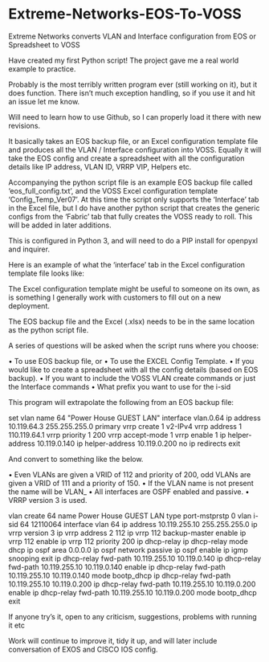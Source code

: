 # Extreme-Networks-EOS-To-VOSS
Extreme Networks converts VLAN and Interface configuration from EOS or Spreadsheet to VOSS

Have created my first Python script! The project gave me a real world example to practice.

Probably is the most terribly written program ever (still working on it), but it does function. There isn’t much exception handling, so if you use it and hit an issue let me know.

Will need to learn how to use Github, so I can properly load it there with new revisions.

It basically takes an EOS backup file, or an Excel configuration template file and produces all the VLAN / Interface configuration into VOSS. Equally it will take the EOS config and create a spreadsheet with all the configuration details like IP address, VLAN ID, VRRP VIP, Helpers etc.

Accompanying the python script file is an example EOS backup file called ‘eos_full_config.txt’, and the VOSS Excel configuration template ‘Config_Temp_Ver07’. At this time the script only supports the ‘Interface’ tab in the Excel file, but I do have another python script that creates the generic configs from the ‘Fabric’ tab that fully creates the VOSS ready to roll. This will be added in later additions.

This is configured in Python 3, and will need to do a PIP install for openpyxl and inquirer.

Here is an example of what the ‘interface’ tab in the Excel configuration template file looks like:

The Excel configuration template might be useful to someone on its own, as is something I generally work with customers to fill out on a new deployment.

The EOS backup file and the Excel (.xlsx) needs to be in the same location as the python script file.

A series of questions will be asked when the script runs where you choose:

•	To use EOS backup file, or
•	To use the EXCEL Config Template.
•	If you would like to create a spreadsheet with all the config details (based on EOS backup).
•	If you want to include the VOSS VLAN create commands or just the Interface commands
•	What prefix you want to use for the i-sid

This program will extrapolate the following from an EOS backup file:

set vlan name 64 "Power House GUEST LAN"
interface vlan.0.64
  ip address 10.119.64.3 255.255.255.0 primary
  vrrp create 1 v2-IPv4
  vrrp address 1 110.119.64.1 
  vrrp priority 1 200
  vrrp accept-mode 1
  vrrp enable 1
  ip helper-address 10.119.0.140 
  ip helper-address 10.119.0.200 
  no ip redirects
  exit

And convert to something like the below.

•	Even VLANs are given a VRID of 112 and priority of 200, odd VLANs are given a VRID of 111 and a priority of 150.
•	If the VLAN name is not present the name will be VLAN_<VLAN ID>
•	All interfaces are OSPF enabled and passive.
•	VRRP version 3 is used.

vlan create 64 name Power House GUEST LAN type port-mstprstp 0
vlan i-sid 64 12110064
interface vlan 64
ip address 10.119.255.10 255.255.255.0
ip vrrp version 3
ip vrrp address 2 112 
ip vrrp 112 backup-master enable
ip vrrp 112 enable
ip vrrp 112 priority 200
ip dhcp-relay
ip dhcp-relay mode dhcp
ip ospf area 0.0.0.0
ip ospf network passive
ip ospf enable
ip igmp snooping
exit
ip dhcp-relay fwd-path 10.119.255.10 10.119.0.140
ip dhcp-relay fwd-path 10.119.255.10 10.119.0.140 enable
ip dhcp-relay fwd-path 10.119.255.10 10.119.0.140 mode bootp_dhcp
ip dhcp-relay fwd-path 10.119.255.10 10.119.0.200 
ip dhcp-relay fwd-path 10.119.255.10 10.119.0.200 enable
ip dhcp-relay fwd-path 10.119.255.10 10.119.0.200 mode bootp_dhcp
exit

If anyone try’s it, open to any criticism, suggestions, problems with running it etc

Work will continue to improve it, tidy it up, and will later include conversation of EXOS and CISCO IOS config.
